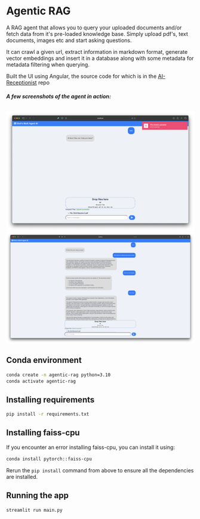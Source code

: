 # Agentic RAG

A RAG agent that allows you to query your uploaded documents and/or fetch data from it's pre-loaded knowledge base. Simply upload pdf's, text documents, images etc and start asking questions. 

It can crawl a given url, extract information in markdown format, generate vector embeddings and insert it in a database along with some metadata for metadata filtering when querying.

Built the UI using Angular, the source code for which is in the [AI-Receptionist](https://github.com/sudo-god/AI-Receptionist) repo

###### **A few screenshots of the agent in action:**
![Image 1](images/Screenshot_1.png)
![Image 2](images/Screenshot_2.png)


## Conda environment

```bash
conda create -n agentic-rag python=3.10
conda activate agentic-rag
```

## Installing requirements

```bash
pip install -r requirements.txt
```

## Installing faiss-cpu
If you encounter an error installing faiss-cpu, you can install it using:

```bash
conda install pytorch::faiss-cpu
```

Rerun the `pip install` command from above to ensure all the dependencies are installed.

## Running the app

```bash
streamlit run main.py
```